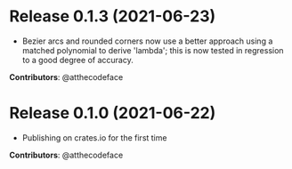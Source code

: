 # Release 0.1.3 (2021-06-23)

- Bezier arcs and rounded corners now use
   a better approach using a matched polynomial
   to derive 'lambda'; this is now tested in
   regression to a good degree of accuracy.

**Contributors**: @atthecodeface

# Release 0.1.0 (2021-06-22)

- Publishing on crates.io for the first time

**Contributors**: @atthecodeface


